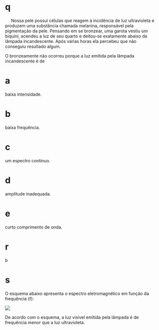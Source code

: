 # q
     Nossa pele possui células que reagem à incidência de luz ultravioleta e produzem uma substância chamada melanina, responsável pela pigmentação da pele. Pensando em se bronzear, uma garota vestiu um biquíni, acendeu a luz de seu quarto e deitou-se exatamente abaixo da lâmpada incandescente. Após várias horas ela percebeu que não conseguiu resultado algum.

O bronzeamente não ocorreu porque a luz emitida pela lâmpada incandescente é de

# a
baixa intensidade.

# b
baixa frequência.

# c
um espectro contínuo.

# d
amplitude inadequada.

# e
curto comprimento de onda.

# r
b

# s
O esquema abaixo apresenta o espectro eletromagnético em função da frequência (f):

![](https://firebasestorage.googleapis.com/v0/b/firebase-enemio.appspot.com/o/questoes%2F761%2F77130bff-36d4-628b-6429-3d701531eb6e.png?alt=media\&token=1f08a27e-e332-4921-a2cb-278bb5105698)

De acordo com o esquema, a luz visível emitida pela lâmpada é de frequência menor que a luz ultravioleta.
